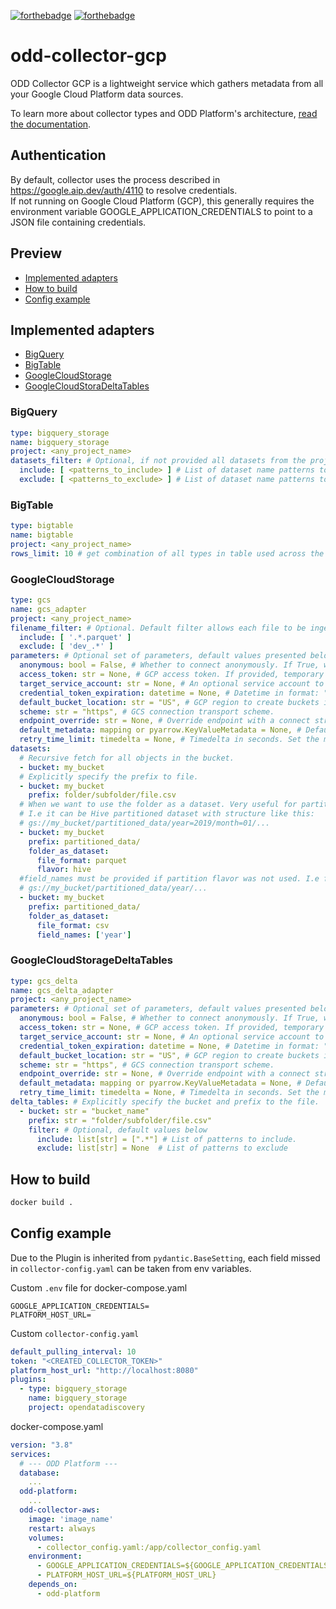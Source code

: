[![forthebadge](https://forthebadge.com/images/badges/built-with-love.svg)](https://forthebadge.com)
[![forthebadge](https://forthebadge.com/images/badges/for-you.svg)](https://forthebadge.com)
# odd-collector-gcp
ODD Collector GCP is a lightweight service which gathers metadata from all your Google Cloud Platform data sources.

To learn more about collector types and ODD Platform's architecture, [read the documentation](https://docs.opendatadiscovery.org/architecture).

## Authentication
By default, collector uses the process described in https://google.aip.dev/auth/4110 to resolve credentials.  
If not running on Google Cloud Platform (GCP), this generally requires the environment variable GOOGLE_APPLICATION_CREDENTIALS to point to a JSON file containing credentials.

## Preview
 - [Implemented adapters](#implemented-adapters)
 - [How to build](#how-to-build)
 - [Config example](#config-example)

## Implemented adapters
 - [BigQuery](#bigquery)
 - [BigTable](#bigtable)
 - [GoogleCloudStorage](#googlecloudstorage)
 - [GoogleCloudStoraDeltaTables](#googlecloudstoragedeltatables)

### __BigQuery__
```yaml
type: bigquery_storage
name: bigquery_storage
project: <any_project_name>
datasets_filter: # Optional, if not provided all datasets from the project will be fetched
  include: [ <patterns_to_include> ] # List of dataset name patterns to include
  exclude: [ <patterns_to_exclude> ] # List of dataset name patterns to exclude
```

### __BigTable__
```yaml
type: bigtable
name: bigtable
project: <any_project_name>
rows_limit: 10 # get combination of all types in table used across the first N rows.
```

### __GoogleCloudStorage__
```yaml
type: gcs
name: gcs_adapter
project: <any_project_name>
filename_filter: # Optional. Default filter allows each file to be ingested to platform.
  include: [ '.*.parquet' ]
  exclude: [ 'dev_.*' ]
parameters: # Optional set of parameters, default values presented below.
  anonymous: bool = False, # Whether to connect anonymously. If True, will not attempt to look up credentials using standard GCP configuration methods.
  access_token: str = None, # GCP access token. If provided, temporary credentials will be fetched by assuming this role; also, a credential_token_expiration must be specified as well.
  target_service_account: str = None, # An optional service account to try to impersonate when accessing GCS. This requires the specified credential user or service account to have the necessary permissions.
  credential_token_expiration: datetime = None, # Datetime in format: "2023-12-31 23:59:59". Expiration for credential generated with an access token. Must be specified if access_token is specified.
  default_bucket_location: str = "US", # GCP region to create buckets in.
  scheme: str = "https", # GCS connection transport scheme.
  endpoint_override: str = None, # Override endpoint with a connect string such as “localhost:9000”
  default_metadata: mapping or pyarrow.KeyValueMetadata = None, # Default metadata for open_output_stream. This will be ignored if non-empty metadata is passed to open_output_stream.
  retry_time_limit: timedelta = None, # Timedelta in seconds. Set the maximum amount of time the GCS client will attempt to retry transient errors. Subsecond granularity is ignored.
datasets:
  # Recursive fetch for all objects in the bucket.
  - bucket: my_bucket
  # Explicitly specify the prefix to file.
  - bucket: my_bucket
    prefix: folder/subfolder/file.csv
  # When we want to use the folder as a dataset. Very useful for partitioned datasets.
  # I.e it can be Hive partitioned dataset with structure like this:
  # gs://my_bucket/partitioned_data/year=2019/month=01/...
  - bucket: my_bucket
    prefix: partitioned_data/
    folder_as_dataset:
      file_format: parquet
      flavor: hive
  #field_names must be provided if partition flavor was not used. I.e for structure like this:
  # gs://my_bucket/partitioned_data/year/...
  - bucket: my_bucket
    prefix: partitioned_data/
    folder_as_dataset:
      file_format: csv
      field_names: ['year']
```

### __GoogleCloudStorageDeltaTables__
```yaml
type: gcs_delta
name: gcs_delta_adapter
project: <any_project_name>
parameters: # Optional set of parameters, default values presented below.
  anonymous: bool = False, # Whether to connect anonymously. If True, will not attempt to look up credentials using standard GCP configuration methods.
  access_token: str = None, # GCP access token. If provided, temporary credentials will be fetched by assuming this role; also, a credential_token_expiration must be specified as well.
  target_service_account: str = None, # An optional service account to try to impersonate when accessing GCS. This requires the specified credential user or service account to have the necessary permissions.
  credential_token_expiration: datetime = None, # Datetime in format: "2023-12-31 23:59:59". Expiration for credential generated with an access token. Must be specified if access_token is specified.
  default_bucket_location: str = "US", # GCP region to create buckets in.
  scheme: str = "https", # GCS connection transport scheme.
  endpoint_override: str = None, # Override endpoint with a connect string such as “localhost:9000”
  default_metadata: mapping or pyarrow.KeyValueMetadata = None, # Default metadata for open_output_stream. This will be ignored if non-empty metadata is passed to open_output_stream.
  retry_time_limit: timedelta = None, # Timedelta in seconds. Set the maximum amount of time the GCS client will attempt to retry transient errors. Subsecond granularity is ignored.
delta_tables: # Explicitly specify the bucket and prefix to the file.
  - bucket: str = "bucket_name"
    prefix: str = "folder/subfolder/file.csv"
    filter: # Optional, default values below
      include: list[str] = [".*"] # List of patterns to include.
      exclude: list[str] = None  # List of patterns to exclude

```

## How to build
```bash
docker build .
```

## Config example
Due to the Plugin is inherited from `pydantic.BaseSetting`, each field missed in `collector-config.yaml` can be taken from env variables.

Custom `.env` file for docker-compose.yaml
```
GOOGLE_APPLICATION_CREDENTIALS=
PLATFORM_HOST_URL=
```

Custom `collector-config.yaml`
```yaml
default_pulling_interval: 10
token: "<CREATED_COLLECTOR_TOKEN>"
platform_host_url: "http://localhost:8080"
plugins:
  - type: bigquery_storage
    name: bigquery_storage
    project: opendatadiscovery
```

docker-compose.yaml
```yaml
version: "3.8"
services:
  # --- ODD Platform ---
  database:
    ...
  odd-platform:
    ...
  odd-collector-aws:
    image: 'image_name'
    restart: always
    volumes:
      - collector_config.yaml:/app/collector_config.yaml
    environment:
      - GOOGLE_APPLICATION_CREDENTIALS=${GOOGLE_APPLICATION_CREDENTIALS}
      - PLATFORM_HOST_URL=${PLATFORM_HOST_URL}
    depends_on:
      - odd-platform
```